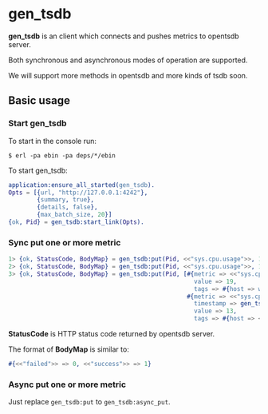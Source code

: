 
# gen_tsdb

**gen_tsdb** is an client which connects and pushes metrics to opentsdb server. 

Both synchronous and asynchronous modes of operation are supported. 

We will support more methods in opentsdb and more kinds of tsdb soon.



## Basic usage

### Start gen_tsdb

To start in the console run:

`$ erl -pa ebin -pa deps/*/ebin`

To start gen_tsdb:

```erlang
application:ensure_all_started(gen_tsdb).
Opts = [{url, "http://127.0.0.1:4242"},
		{summary, true},
		{details, false},
		{max_batch_size, 20}]
{ok, Pid} = gen_tsdb:start_link(Opts).
```



### Sync put one or more metric 

```erlang
1> {ok, StatusCode, BodyMap} = gen_tsdb:put(Pid, <<"sys.cpu.usage">>, 13, #{city => hangzhou}).
2> {ok, StatusCode, BodyMap} = gen_tsdb:put(Pid, <<"sys.cpu.usage">>, 13, #{city => hangzhou}).
3> {ok, StatusCode, BodyMap} = gen_tsdb:put(Pid, [#{metric => <<"sys.cpu.nice">>, 
													value => 19, 
													tags => #{host => web01}},
												  #{metric => <<"sys.cpu.nice">>, 
													timestamp => gen_tsdb:unix_timestamp(),
													value => 13, 
													tags => #{host => <<"web02">>}}]).
```

**StatusCode** is HTTP status code returned by opentsdb server.

The format of **BodyMap** is similar to:

```erlang
#{<<"failed">> => 0, <<"success">> => 1}
```



### Async put one or more metric

Just replace `gen_tsdb:put` to `gen_tsdb:async_put`.